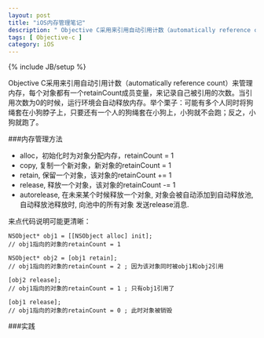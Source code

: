 ```yaml
---
layout: post
title: "iOS内存管理笔记"
description: " Objective C采用来引用自动引用计数（automatically reference count）来管理内存，每个对象都有一个retainCount成员变量，来记录自己被引用的次数。当引用次数为0的时候，运行环境会自动释放内存。"
tags: [ Objective-c ]
category: iOS
---
```

{% include JB/setup %}

Objective C采用来引用自动引用计数（automatically reference count）来管理内存，每个对象都有一个retainCount成员变量，来记录自己被引用的次数。当引用次数为0的时候，运行环境会自动释放内存。举个栗子：可能有多个人同时将狗绳套在小狗脖子上，只要还有一个人的狗绳套在小狗上，小狗就不会跑；反之，小狗就跑了。

###内存管理方法

- alloc，初始化时为对象分配内存，retainCount = 1
- copy, 复制一个新对象，新对象的retainCount = 1
- retain, 保留一个对象，该对象的retainCount += 1
- release, 释放一个对象，该对象的retainCount -= 1
- autorelease, 在未来某个时候释放一个对象, 对象会被自动添加到自动释放池, 自动释放池释放时, 向池中的所有对象 发送release消息.

来点代码说明可能更清晰：

    NSObject* obj1 = [[NSObject alloc] init];
    // obj1指向的对象的retainCount = 1

    NSObject* obj2 = [obj1 retain];
    // obj1指向的对象的retainCount = 2 ; 因为该对象同时被obj1和obj2引用

    [obj2 release];
    // obj1指向的对象的retainCount = 1 ; 只有obj1引用了

    [obj1 release];
    // obj1指向的对象的retainCount = 0 ; 此时对象被销毁

###实践

